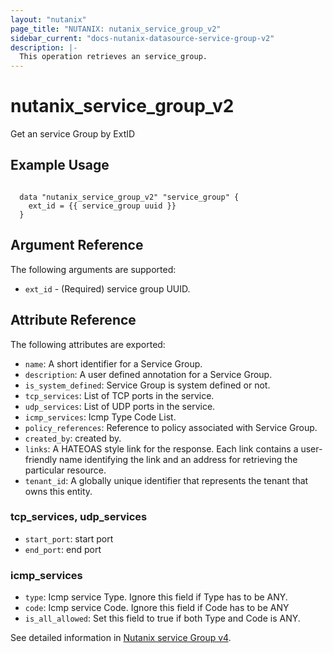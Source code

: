 ```yaml
---
layout: "nutanix"
page_title: "NUTANIX: nutanix_service_group_v2"
sidebar_current: "docs-nutanix-datasource-service-group-v2"
description: |-
  This operation retrieves an service_group.
---
```


# nutanix_service_group_v2

Get an service Group by ExtID

## Example Usage

``` hcl

  data "nutanix_service_group_v2" "service_group" {
    ext_id = {{ service_group uuid }}
  }
```


## Argument Reference

The following arguments are supported:

* `ext_id` - (Required) service group UUID.

## Attribute Reference

The following attributes are exported:

* `name`: A short identifier for a Service Group.
* `description`: A user defined annotation for a Service Group.
* `is_system_defined`: Service Group is system defined or not.
* `tcp_services`: List of TCP ports in the service.
* `udp_services`: List of UDP ports in the service.
* `icmp_services`: Icmp Type Code List.
* `policy_references`: Reference to policy associated with Service Group.
* `created_by`: created by.
* `links`: A HATEOAS style link for the response. Each link contains a user-friendly name identifying the link and an address for retrieving the particular resource.
* `tenant_id`: A globally unique identifier that represents the tenant that owns this entity. 


### tcp_services, udp_services
* `start_port`: start port
* `end_port`: end port

### icmp_services
* `type`: Icmp service Type. Ignore this field if Type has to be ANY.
* `code`: Icmp service Code. Ignore this field if Code has to be ANY
* `is_all_allowed`: Set this field to true if both Type and Code is ANY.

See detailed information in [Nutanix service Group v4](https://developers.nutanix.com/api-reference?namespace=microseg&version=v4.0).